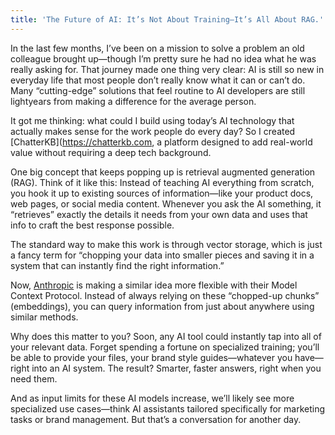 ```yaml
---
title: 'The Future of AI: It’s Not About Training—It’s All About RAG.'
---
```


In the last few months, I’ve been on a mission to solve a problem an old colleague brought up—though I’m pretty sure he had no idea what he was really asking for. That journey made one thing very clear: AI is still so new in everyday life that most people don’t really know what it can or can’t do. Many “cutting-edge” solutions that feel routine to AI developers are still lightyears from making a difference for the average person.

It got me thinking: what could I build using today’s AI technology that actually makes sense for the work people do every day? So I created [ChatterKB](https://chatterkb.com, a platform designed to add real-world value without requiring a deep tech background.

One big concept that keeps popping up is retrieval augmented generation (RAG). Think of it like this: Instead of teaching AI everything from scratch, you hook it up to existing sources of information—like your product docs, web pages, or social media content. Whenever you ask the AI something, it “retrieves” exactly the details it needs from your own data and uses that info to craft the best response possible.

The standard way to make this work is through vector storage, which is just a fancy term for “chopping your data into smaller pieces and saving it in a system that can instantly find the right information.”

Now, [Anthropic](https://www.anthropic.com/news/model-context-protocol) is making a similar idea more flexible with their Model Context Protocol. Instead of always relying on these “chopped-up chunks” (embeddings), you can query information from just about anywhere using similar methods.

Why does this matter to you? Soon, any AI tool could instantly tap into all of your relevant data. Forget spending a fortune on specialized training; you’ll be able to provide your files, your brand style guides—whatever you have—right into an AI system. The result? Smarter, faster answers, right when you need them.

And as input limits for these AI models increase, we’ll likely see more specialized use cases—think AI assistants tailored specifically for marketing tasks or brand management. But that’s a conversation for another day.
